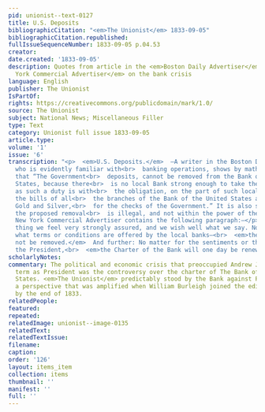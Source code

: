 ```yaml
---
pid: unionist--text-0127
title: U.S. Deposits
bibliographicCitation: "<em>The Unionist</em> 1833-09-05"
bibliographicCitation.republished: 
fullIssueSequenceNumber: 1833-09-05 p.04.53
creator: 
date.created: '1833-09-05'
description: Quotes from article in the <em>Boston Daily Advertiser</em> and the <em>New
  York Commercial Advertiser</em> on the bank crisis
language: English
publisher: The Unionist
IsPartOf: 
rights: https://creativecommons.org/publicdomain/mark/1.0/
source: The Unionist
subject: National News; Miscellaneous Filler
type: Text
category: Unionist full issue 1833-09-05
article.type: 
volume: '1'
issue: '6'
transcription: "<p>  <em>U.S. Deposits.</em>  —A writer in the Boston Daily Advertiser,
  who is evidently familiar with<br>  banking operations, shows by mathematical demonstration,
  that “The Government<br>  deposits, cannot be removed from the Bank of the United
  States, because there<br>  is no local Bank strong enough to take them, burthened
  as such a duty is with<br>  the obligation, on the part of such local Bank, to receive
  the bills of all<br>  the branches of the Bank of the United States and to pay out
  Gold and Silver,<br>  for the checks of the Government.” It is also stated that
  the proposed removal<br>  is illegal, and not within the power of the Executive.<br></p><p>The
  New York Commercial Advertiser contains the following paragraph:—</p><p>  “Of one
  thing we feel very strongly assured, and we wish well what we say. No<br>  matter
  what terms or conditions are offered by the local banks—<br>  <em>the deposits will
  not be removed.</em>  And further: No matter for the sentiments or the vetoes of
  the President,<br>  <em>the Charter of the Bank will one day be renewed.”</em></p><p></p>"
scholarlyNotes: 
commentary: The political and economic crisis that preoccupied Andrew Jackson's second
  term as President was the controversy over the charter of The Bank of the United
  States. <em>The Unionist</em> predictably stood by the Bank against President Jackson,
  a perspective that was amplified when William Burleigh joined the editorial team
  by the end of 1833.
relatedPeople: 
featured: 
repeated: 
relatedImage: unionist--image-0135
relatedText: 
relatedTextIssue: 
filename: 
caption: 
order: '126'
layout: items_item
collection: items
thumbnail: ''
manifest: ''
full: ''
---
```

